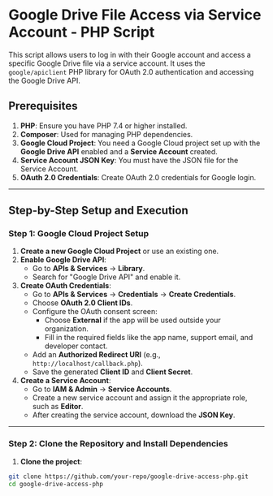 # Google Drive File Access via Service Account - PHP Script

This script allows users to log in with their Google account and access a specific Google Drive file via a service account. It uses the `google/apiclient` PHP library for OAuth 2.0 authentication and accessing the Google Drive API.

## Prerequisites

1. **PHP**: Ensure you have PHP 7.4 or higher installed.
2. **Composer**: Used for managing PHP dependencies.
3. **Google Cloud Project**: You need a Google Cloud project set up with the **Google Drive API** enabled and a **Service Account** created.
4. **Service Account JSON Key**: You must have the JSON file for the Service Account.
5. **OAuth 2.0 Credentials**: Create OAuth 2.0 credentials for Google login.

---

## Step-by-Step Setup and Execution

### Step 1: Google Cloud Project Setup

1. **Create a new Google Cloud Project** or use an existing one.
2. **Enable Google Drive API**:
   - Go to **APIs & Services** → **Library**.
   - Search for "Google Drive API" and enable it.
3. **Create OAuth Credentials**:
   - Go to **APIs & Services** → **Credentials** → **Create Credentials**.
   - Choose **OAuth 2.0 Client IDs**.
   - Configure the OAuth consent screen:
     - Choose **External** if the app will be used outside your organization.
     - Fill in the required fields like the app name, support email, and developer contact.
   - Add an **Authorized Redirect URI** (e.g., `http://localhost/callback.php`).
   - Save the generated **Client ID** and **Client Secret**.
4. **Create a Service Account**:
   - Go to **IAM & Admin** → **Service Accounts**.
   - Create a new service account and assign it the appropriate role, such as **Editor**.
   - After creating the service account, download the **JSON Key**.

---

### Step 2: Clone the Repository and Install Dependencies

1. **Clone the project**:

```bash
git clone https://github.com/your-repo/google-drive-access-php.git
cd google-drive-access-php

